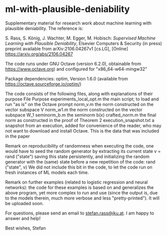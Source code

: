 # ml-with-plausible-deniability
Supplementary material for research work about machine learning with plausible deniability. The reference is:

S. Rass, S. König, J. Wachter, M. Egger, M. Hobisch: *Supervised Machine Learning with Plausible Deniability*, Elsevier Computers & Security (in press)
preprint available from arXiv:2106.04267v1 [cs.LG], [Online] https://arxiv.org/abs/2106.04267

The code runs under GNU Octave (version 6.2.0), obtainable from https://www.octave.org)
and configured for "x86_64-w64-mingw32"

Package dependencies:
optim, Version 1.6.0 (available from https://octave.sourceforge.io/optim/)

The code consists of the following files, along with explanations of their purpose
File									    Purpose
experiments_local_opt.m   the main script; to load and run "as is" on the Octave prompt
norm_v.m								  the norm constructed on the vector subspace V
norm_w1.m								  the norm constructed on the vector subspace W_1
seminorm_b.m							the seminorm b(x)
crafted_norm.m						the final norm as constructed in the proof of Theorem 2
execution_snapshot.txt	  a snapshot from an execution, added for convenience of the 
										      reader, who may not want to download and install Octave. This
										      is the data that was included in the paper
										
Remark on reproducibility of randomness when executing the code, one would have to seed the random
generator by extracting its current state
v = rand ("state")
saving this state persistently, and initializing the random generator with the (same) state before
a new repetition of the code: 
rand ("state", v)
We did not include this bit in the code, to let the code run on fresh instances of ML models each time.

Remark on further examples (related to logistic regression and neural networks): the code for
these examples is based on and generalizes the above program, yet more complex to run and use (since the output
is, due to the models therein, much more verbose and less "pretty-printed"). It will be uploaded soon.

For questions, please send an email to stefan.rass@jku.at. I am happy to answer and help!

Best wishes,
Stefan
